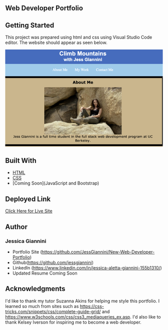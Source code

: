 ## Web Developer Portfolio

## Getting Started

This project was prepared using html and css using Visual Studio Code editor. The website should appear as seen below.

![Getting Started](./images/ScreenShotPortfolio.png)

## Built With

- [HTML](https://developer.mozilla.org/en-US/docs/Web/HTML)
- [CSS](https://developer.mozilla.org/en-US/docs/Web/CSS)
- [Coming Soon](JavaScript and Bootstrap)

## Deployed Link

[Click Here for Live Site](https://github.com/JessGiannini/New-Web-Developer-Portfolio)

## Author

<h3>
Jessica Giannini
</h3>

- Portfolio Site (https://github.com/JessGiannini/New-Web-Developer-Portfolio)
- Github(https://github.com/jessgiannini)
- LinkedIn (https://www.linkedin.com/in/jessica-aletta-giannini-155b1310/)
- Updated Resume Coming Soon

## Acknowledgments

I'd like to thank my tutor Suzanna Akins for helping me style this portfolio. I learned so much from sites such as https://css-tricks.com/snippets/css/complete-guide-grid/ and https://www.w3schools.com/css/css3_mediaqueries_ex.asp. I'd also like to thank Kelsey Iverson for inspiring me to become a web developer.
